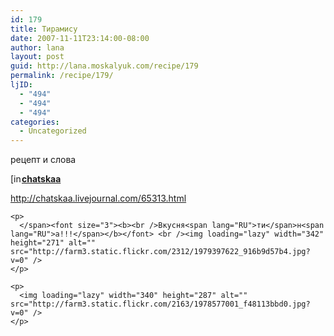 ```yaml
---
id: 179
title: Тирамису
date: 2007-11-11T23:14:00-08:00
author: lana
layout: post
guid: http://lana.moskalyuk.com/recipe/179
permalink: /recipe/179/
ljID:
  - "494"
  - "494"
  - "494"
categories:
  - Uncategorized
---
```

<span lang="RU">рецепт и слова </p> 

<div class="ljuser">
  <a href="http://chatskaa.livejournal.com/profile"><img loading="lazy" width="17" height="17" src="http://stat.livejournal.com/img/userinfo.gif" alt="[info]" style="border: 0pt none;vertical-align: bottom;padding-right: 1px" /></a><a href="http://chatskaa.livejournal.com/"><b>chatskaa</b></a></p> 
  
  <p>
    <a href="http://chatskaa.livejournal.com/65313.html">http://chatskaa.livejournal.com/65313.html</a></div> 
    
    <p>
      </span><font size="3"><b><br />Вкусня<span lang="RU">ти</span>н<span lang="RU">а!!!</span></b></font> <br /><img loading="lazy" width="342" height="271" alt="" src="http://farm3.static.flickr.com/2312/1979397622_916b9d57b4.jpg?v=0" />
    </p>
    
    <p>
      <img loading="lazy" width="340" height="287" alt="" src="http://farm3.static.flickr.com/2163/1978577001_f48113bbd0.jpg?v=0" />
    </p>